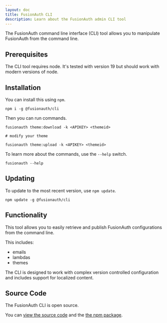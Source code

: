 ```yaml
---
layout: doc
title: FusionAuth CLI
description: Learn about the FusionAuth admin CLI tool
---
```


The FusionAuth command line interface (CLI) tool allows you to manipulate FusionAuth from the command line.

## Prerequisites

The CLI tool requires node. It's tested with version 19 but should work with modern versions of node.

## Installation

You can install this using `npm`.

```
npm i -g @fusionauth/cli
```

Then you can run commands.

```
fusionauth theme:download -k <APIKEY> <themeid>

# modify your theme

fusionauth theme:upload -k <APIKEY> <themeid>
```

To learn more about the commands, use the `--help` switch.

```
fusionauth --help
```

## Updating 

To update to the most recent version, use `npm update`.

```
npm update -g @fusionauth/cli
```

## Functionality

This tool allows you to easily retrieve and publish FusionAuth configurations from the command line.

This includes:

* emails
* lambdas
* themes

The CLI is designed to work with complex version controlled configuration and includes support for localized content.

## Source Code

The FusionAuth CLI is open source.

You can [view the source code](https://github.com/FusionAuth/fusionauth-node-cli) and the [the npm package](https://www.npmjs.com/package/@fusionauth/cli).
